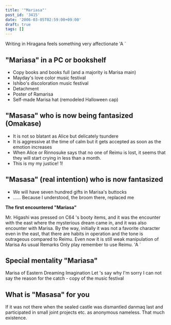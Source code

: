 ```yaml
---
title: '"Mariasa"'
post_id: '3415'
date: '2006-03-05T02:59:00+09:00'
draft: true
tags: []
---
```


Writing in Hiragana feels something very affectionate 'A `

## "Mariasa" in a PC or bookshelf

*   Copy books and books full (and a majority is Marisa main)
*   Mayday's love color music festival
*   Ishibo's discoloration music festival
*   Detachment
*   Poster of Ramarisa
*   Self-made Marisa hat (remodeled Halloween cap)

## "Masasa" who is now being fantasized (Omakase)

*   It is not so blatant as Alice but delicately tsundere
*   It is aggressive at the time of calm but it gets accepted as soon as the emotion increases
*   When Alice or Rinnosuke says that no one of Reimu is lost, it seems that they will start crying in less than a month.
*   This is my my justice! 1!

## "Masasa" (real intention) who is now fantasized

*   We will have seven hundred gifts in Marisa's buttocks
*   ...... Because I understood, the broom there, replaced me

**The first encountered "Mariasa"**

Mr. Higashi was pressed on C64 's booty items, and it was the encounter with the east where the mysterious dream came in, and it was also encounter with Marisa. By the way, initially it was not a favorite character even in the east, that there are habits in operation and the tone is outrageous compared to Reimu. Even now it is still weak manipulation of Marisa As usual Remarks Only play remember to use Reimu. 'A `

## Special mentality "Mariasa"

Marisa of Eastern Dreaming Imagination Let 's say why I'm sorry I can not say the reason for the catch - copy of the music festival

## What is "Masasa" for you

If it was not there when the sealed castle was dismantled danmaq last and participated in small joint projects etc. as anonymous nameless. That much existence.
